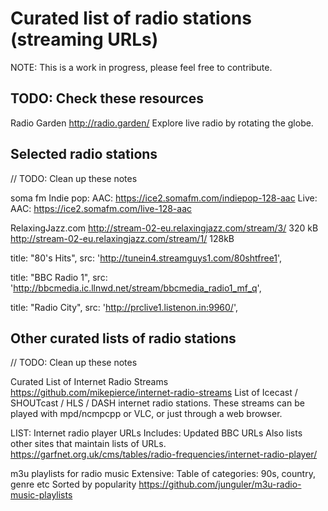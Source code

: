 # Curated list of radio stations (streaming URLs)

NOTE: This is a work in progress, please feel free to contribute.

## TODO: Check these resources

Radio Garden
  <http://radio.garden/>
  Explore live radio by rotating the globe.

## Selected radio stations

// TODO: Clean up these notes

soma fm
  Indie pop: AAC: <https://ice2.somafm.com/indiepop-128-aac>
  Live: AAC:   <https://ice2.somafm.com/live-128-aac>

RelaxingJazz.com
  <http://stream-02-eu.relaxingjazz.com/stream/3/>  320 kB
  <http://stream-02-eu.relaxingjazz.com/stream/1/>  128kB

  title: "80's Hits",
  src: '<http://tunein4.streamguys1.com/80shtfree1>',

  title: "BBC Radio 1",
  src: '<http://bbcmedia.ic.llnwd.net/stream/bbcmedia_radio1_mf_q>',

  title: "Radio City",
  src: '<http://prclive1.listenon.in:9960/>',

## Other curated lists of radio stations

// TODO: Clean up these notes

Curated List of Internet Radio Streams
  <https://github.com/mikepierce/internet-radio-streams>
  List of Icecast / SHOUTcast / HLS / DASH internet radio stations.
  These streams can be played with mpd/ncmpcpp or VLC, or just through a web browser.

LIST: Internet radio player URLs
  Includes: Updated BBC URLs
  Also lists other sites that maintain lists of URLs.
  <https://garfnet.org.uk/cms/tables/radio-frequencies/internet-radio-player/>

m3u playlists for radio music
  Extensive: Table of categories: 90s, country, genre etc
  Sorted by popularity
  <https://github.com/junguler/m3u-radio-music-playlists>
